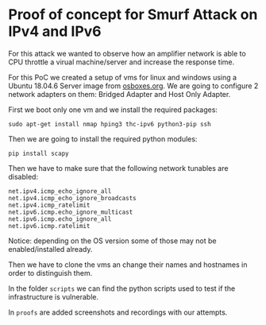 # Proof of concept for Smurf Attack on IPv4 and IPv6

For this attack we wanted to observe how an amplifier network is able to
CPU throttle a virual machine/server and increase the response time.

For this PoC we created a setup of vms for linux and windows using a
Ubuntu 18.04.6 Server image from [osboxes.org](https://www.osboxes.org/).
We are going to configure 2 network adapters on them: Bridged Adapter and
Host Only Adapter.

First we boot only one vm and we install the required packages:

```
sudo apt-get install nmap hping3 thc-ipv6 python3-pip ssh
```

Then we are going to install the required python modules:

```
pip install scapy
```

Then we have to make sure that the following network tunables are disabled:

```
net.ipv4.icmp_echo_ignore_all
net.ipv4.icmp_echo_ignore_broadcasts
net.ipv4.icmp_ratelimit
net.ipv6.icmp.echo_ignore_multicast
net.ipv6.icmp.echo_ignore_all
net.ipv6.icmp.ratelimit
```

Notice: depending on the OS version some of those may not be enabled/installed
already.

Then we have to clone the vms an change their names and hostnames in order to distinguish them.

In the folder `scripts` we can find the python scripts used to test if the infrastructure is
vulnerable.

In `proofs` are added screenshots and recordings with our attempts.